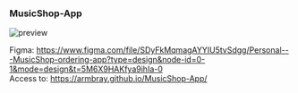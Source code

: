 ### MusicShop-App

![preview]('preview.png')

Figma: https://www.figma.com/file/SDyFkMqmagAYYIU5tvSdgg/Personal---MusicShop-ordering-app?type=design&node-id=0-1&mode=design&t=5M6X9HAKfya9ihIa-0 \
Access to: https://armbray.github.io/MusicShop-App/

